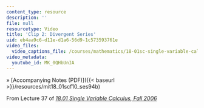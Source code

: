```yaml
---
content_type: resource
description: ''
file: null
resourcetype: Video
title: 'Clip 2: Divergent Series'
uid: eb4aa9c6-d11e-d1a6-56d9-1c573593761e
video_files:
  video_captions_file: /courses/mathematics/18-01sc-single-variable-calculus-fall-2010/unit-5-exploring-the-infinite/part-b-taylor-series/session-94-infinite-series/clip-2-divergent-series/MK_0QHbUnIA.vtt
video_metadata:
  youtube_id: MK_0QHbUnIA
---
```


» [Accompanying Notes (PDF)]({{< baseurl >}}/resources/mit18_01scf10_ses94b)

From Lecture 37 of [_18.01 Single Variable Calculus, Fall 2006_](/courses/18-01-single-variable-calculus-fall-2006/pages/video-lectures)